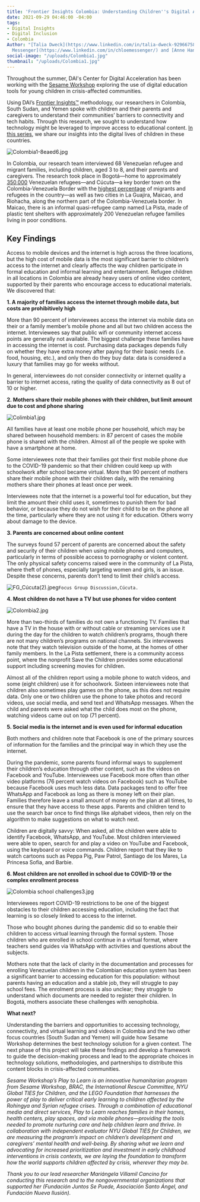 ```yaml
---
title: 'Frontier Insights Colombia: Understanding Children''s Digital Access'
date: 2021-09-29 04:46:00 -04:00
tags:
- Digital Insights
- Digital Inclusion
- Colombia
Author: "[Talia Dweck](https://www.linkedin.com/in/talia-dweck-92966758/) and [Chloe
  Messenger](https://www.linkedin.com/in/chloemessenger/) and [Anne Hand](https://www.linkedin.com/in/annehand/)"
social-image: "/uploads/Colombia1.jpg"
thumbnail: "/uploads/Colombia1.jpg"
---
```


Throughout the summer, DAI's Center for Digital Acceleration has been working with the [Sesame Workshop](https://www.sesameworkshop.org/what-we-do/refugee-response) exploring the use of digital education tools for young children in crisis-affected communities.

Using DAI’s [Frontier Insights™](https://dai-global-digital.com/tags/?tag=digital-insights) methodology, our researchers in Colombia, South Sudan, and Yemen spoke with children and their parents and caregivers to understand their communities’ barriers to connectivity and tech habits. Through this research, we sought to understand how technology might be leveraged to improve access to educational content. [In this series](https://dai-global-digital.com/tags/?tag=digital-insights), we share our insights into the digital lives of children in these countries.

![Colombia1-8eaed6.jpg](/uploads/Colombia1-8eaed6.jpg)

<!--more-->

In Colombia, our research team interviewed 68 Venezuelan refugee and migrant families, including children, aged 3 to 8, and their parents and caregivers. The research took place in Bogotá—home to approximately [350,000](https://migracion.nexos.com.mx/2021/05/la-bogota-de-los-migrantes-venezolanos-un-contexto-de-recepcion-en-tiempos-de-pandemia-y-crisis-social/) Venezuelan refugees—and Cúcuta—a key border town on the Colombia-Venezuela Border with the [highest percentage](https://elpais.com/elpais/2019/03/19/planeta_futuro/1552999963_663150.html) of migrants and refugees in the country—as well as two cities in La Guajira, Maicao, and Riohacha, along the northern part of the Colombia-Venezuela border. In Maicao, there is an informal quasi-refugee camp named La Pista, made of plastic tent shelters with approximately 200 Venezuelan refugee families living in poor conditions.

## Key Findings

Access to mobile devices and the internet is high across the three locations, but the high cost of mobile data is the most significant barrier to children’s access to the internet and clearly affects the way children participate in formal education and informal learning and entertainment. Refugee children in all locations in Colombia are already heavy users of online video content, supported by their parents who encourage access to educational materials. We discovered that:

**1. A majority of families access the internet through mobile data, but costs are prohibitively high**

More than 90 percent of interviewees access the internet via mobile data on their or a family member’s mobile phone and all but two children access the internet. Interviewees say that public wifi or community internet access points are generally not available. The biggest challenge these families have in accessing the internet is cost. Purchasing data packages depends fully on whether they have extra money after paying for their basic needs (i.e. food, housing, etc.), and only then do they buy data: data is considered a luxury that families may go for weeks without.

In general, interviewees do not consider connectivity or internet quality a barrier to internet access, rating the quality of data connectivity as 8 out of 10 or higher.

**2. Mothers share their mobile phones with their children, but limit amount due to cost and phone sharing**

![Colimbia1.jpg](/uploads/Colimbia1.jpg)

All families have at least one mobile phone per household, which may be shared between household members: in 87 percent of cases the mobile phone is shared with the children. Almost all of the people we spoke with have a smartphone at home.

Some interviewees note that their families got their first mobile phone due to the COVID-19 pandemic so that their children could keep up with schoolwork after school became virtual. More than 90 percent of mothers share their mobile phone with their children daily, with the remaining mothers share their phones at least once per week.

Interviewees note that the internet is a powerful tool for education, but they limit the amount their child uses it, sometimes to punish them for bad behavior, or because they do not wish for their child to be on the phone all the time, particularly where they are not using it for education. Others worry about damage to the device.

**3. Parents are concerned about online content**

The surveys found 57 percent of parents are concerned about the safety and security of their children when using mobile phones and computers, particularly in terms of possible access to pornography or violent content. The only physical safety concerns raised were in the community of La Pista, where theft of phones, especially targeting women and girls, is an issue. Despite these concerns, parents don’t tend to limit their child’s access.

![FG_Cúcuta(2).jpeg](/uploads/FG_C%C3%BAcuta(2).jpeg)`Focus Group Discussion,Cúcuta.`

**4. Most children do not have a TV but use phones for video content**

![Colombia2.jpg](/uploads/Colombia2.jpg)

More than two-thirds of families do not own a functioning TV. Families that have a TV in the house with or without cable or streaming services use it during the day for the children to watch children’s programs, though there are not many children’s programs on national channels. Six interviewees note that they watch television outside of the home, at the homes of other family members. In the La Pista settlement, there is a community access point, where the nonprofit Save the Children provides some educational support including screening movies for children.

Almost all of the children report using a mobile phone to watch videos, and some (eight children) use it for schoolwork. Sixteen interviewees note that children also sometimes play games on the phone, as this does not require data. Only one or two children use the phone to take photos and record videos, use social media, and send text and WhatsApp messages. When the child and parents were asked what the child does most on the phone, watching videos came out on top (71 percent).

**5. Social media is the internet and is even used for informal education**

Both mothers and children note that Facebook is one of the primary sources of information for the families and the principal way in which they use the internet.

During the pandemic, some parents found informal ways to supplement their children’s education through other content, such as the videos on Facebook and YouTube. Interviewees use Facebook more often than other video platforms (76 percent watch videos on Facebook) such as YouTube because Facebook uses much less data. Data packages tend to offer free WhatsApp and Facebook as long as there is money left on their plan. Families therefore leave a small amount of money on the plan at all times, to ensure that they have access to these apps.  Parents and children tend to use the search bar once to find things like alphabet videos, then rely on the algorithm to make suggestions on what to watch next.

Children are digitally savvy: When asked, all the children were able to identify Facebook, WhatsApp, and YouTube. Most children interviewed were able to open, search for and play a video on YouTube and Facebook, using the keyboard or voice commands. Children report that they like to watch cartoons such as Peppa Pig, Paw Patrol, Santiago de los Mares, La Princesa Sofia, and Barbie.

**6. Most children are not enrolled in school due to COVID-19 or the complex enrollment process**

![Colombia school challenges3.jpg](/uploads/Colombia%20school%20challenges3.jpg)

Interviewees report COVID-19 restrictions to be one of the biggest obstacles to their children accessing education, including the fact that learning is so closely linked to access to the internet.

Those who bought phones during the pandemic did so to enable their children to access virtual learning through the formal system. Those children who are enrolled in school continue in a virtual format, where teachers send guides via WhatsApp with activities and questions about the subjects.

Mothers note that the lack of clarity in the documentation and processes for enrolling Venezuelan children in the Colombian education system has been a significant barrier to accessing education for this population: without parents having an education and a stable job, they will struggle to pay school fees. The enrolment process is also unclear; they struggle to understand which documents are needed to register their children. In Bogotá, mothers associate these challenges with xenophobia.

**What next?**

Understanding the barriers and opportunities to accessing technology, connectivity, and virtual learning and videos in Colombia and the two other focus countries (South Sudan and Yemen) will guide how Sesame Workshop determines the best technology solution for a given context. The next phase of this project will take these findings and develop a framework to guide the decision-making process and lead to the appropriate choices in technology solutions, methodologies, and partnerships to distribute this content blocks in crisis-affected communities.

*Sesame Workshop’s Play to Learn is an innovative humanitarian program from Sesame Workshop, BRAC, the International Rescue Committee, NYU Global TIES for Children, and the LEGO Foundation that harnesses the power of play to deliver critical early learning to children affected by the Rohingya and Syrian refugee crises. Through a combination of educational media and direct services, Play to Learn reaches families in their homes, health centers, play spaces, and via mobile phones—providing the tools needed to promote nurturing care and help children learn and thrive. In collaboration with independent evaluator NYU Global TIES for Children, we are measuring the program’s impact on children’s development and caregivers’ mental health and well-being. By sharing what we learn and advocating for increased prioritization and investment in early childhood interventions in crisis contexts, we are laying the foundation to transform how the world supports children affected by crisis, wherever they may be.*

*Thank you to our lead researcher Mariángela Villamil Cancino for conducting this research and to the nongovernmental organizations that supported her (Fundación Juntos Se Puede, Asociación Santo Ángel, and Fundación Nueva Ilusión).*